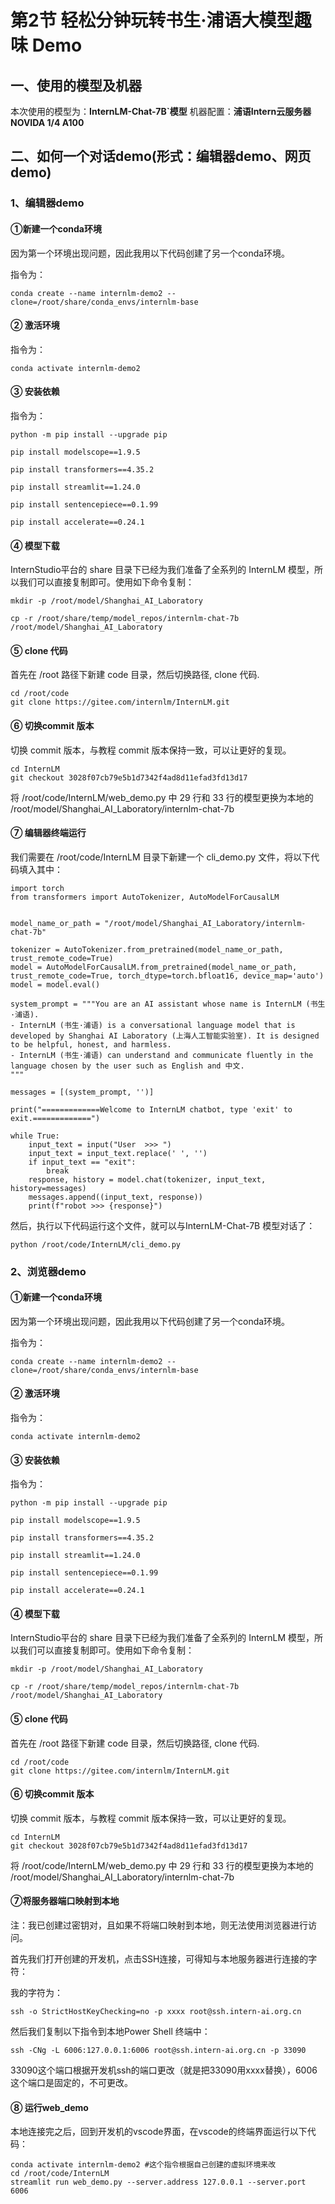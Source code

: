 # 第2节 轻松分钟玩转书生·浦语大模型趣味 Demo

## 一、使用的模型及机器

本次使用的模型为：**InternLM-Chat-7B`模型**
机器配置：**浦语Intern云服务器NOVIDA 1/4 A100**

## 二、如何一个对话demo(形式：编辑器demo、网页demo)

### 1、编辑器demo

#### ①新建一个conda环境

因为第一个环境出现问题，因此我用以下代码创建了另一个conda环境。

指令为：

```
conda create --name internlm-demo2 --clone=/root/share/conda_envs/internlm-base
```
#### ② 激活环境

指令为：

```
conda activate internlm-demo2
```

#### ③ 安装依赖

指令为：

```
python -m pip install --upgrade pip

pip install modelscope==1.9.5

pip install transformers==4.35.2

pip install streamlit==1.24.0

pip install sentencepiece==0.1.99

pip install accelerate==0.24.1
```

#### ④ 模型下载

InternStudio平台的 share 目录下已经为我们准备了全系列的 InternLM 模型，所以我们可以直接复制即可。使用如下命令复制：

```
mkdir -p /root/model/Shanghai_AI_Laboratory

cp -r /root/share/temp/model_repos/internlm-chat-7b /root/model/Shanghai_AI_Laboratory
```

#### ⑤ clone 代码

首先在 /root 路径下新建 code 目录，然后切换路径, clone 代码.

```
cd /root/code
git clone https://gitee.com/internlm/InternLM.git
```
#### ⑥ 切换commit 版本

切换 commit 版本，与教程 commit 版本保持一致，可以让更好的复现。

```
cd InternLM
git checkout 3028f07cb79e5b1d7342f4ad8d11efad3fd13d17
```
将 /root/code/InternLM/web_demo.py 中 29 行和 33 行的模型更换为本地的 /root/model/Shanghai_AI_Laboratory/internlm-chat-7b

#### ⑦ 编辑器终端运行

我们需要在 /root/code/InternLM 目录下新建一个 cli_demo.py 文件，将以下代码填入其中：

```
import torch
from transformers import AutoTokenizer, AutoModelForCausalLM


model_name_or_path = "/root/model/Shanghai_AI_Laboratory/internlm-chat-7b"

tokenizer = AutoTokenizer.from_pretrained(model_name_or_path, trust_remote_code=True)
model = AutoModelForCausalLM.from_pretrained(model_name_or_path, trust_remote_code=True, torch_dtype=torch.bfloat16, device_map='auto')
model = model.eval()

system_prompt = """You are an AI assistant whose name is InternLM (书生·浦语).
- InternLM (书生·浦语) is a conversational language model that is developed by Shanghai AI Laboratory (上海人工智能实验室). It is designed to be helpful, honest, and harmless.
- InternLM (书生·浦语) can understand and communicate fluently in the language chosen by the user such as English and 中文.
"""

messages = [(system_prompt, '')]

print("=============Welcome to InternLM chatbot, type 'exit' to exit.=============")

while True:
    input_text = input("User  >>> ")
    input_text = input_text.replace(' ', '')
    if input_text == "exit":
        break
    response, history = model.chat(tokenizer, input_text, history=messages)
    messages.append((input_text, response))
    print(f"robot >>> {response}")
```
然后，执行以下代码运行这个文件，就可以与InternLM-Chat-7B 模型对话了：
```
python /root/code/InternLM/cli_demo.py
```
### 2、浏览器demo

#### ①新建一个conda环境

因为第一个环境出现问题，因此我用以下代码创建了另一个conda环境。

指令为：

```
conda create --name internlm-demo2 --clone=/root/share/conda_envs/internlm-base
```
#### ② 激活环境

指令为：

```
conda activate internlm-demo2
```

#### ③ 安装依赖

指令为：

```
python -m pip install --upgrade pip

pip install modelscope==1.9.5

pip install transformers==4.35.2

pip install streamlit==1.24.0

pip install sentencepiece==0.1.99

pip install accelerate==0.24.1
```

#### ④ 模型下载

InternStudio平台的 share 目录下已经为我们准备了全系列的 InternLM 模型，所以我们可以直接复制即可。使用如下命令复制：

```
mkdir -p /root/model/Shanghai_AI_Laboratory

cp -r /root/share/temp/model_repos/internlm-chat-7b /root/model/Shanghai_AI_Laboratory
```

#### ⑤ clone 代码

首先在 /root 路径下新建 code 目录，然后切换路径, clone 代码.

```
cd /root/code
git clone https://gitee.com/internlm/InternLM.git
```
#### ⑥ 切换commit 版本

切换 commit 版本，与教程 commit 版本保持一致，可以让更好的复现。

```
cd InternLM
git checkout 3028f07cb79e5b1d7342f4ad8d11efad3fd13d17
```
将 /root/code/InternLM/web_demo.py 中 29 行和 33 行的模型更换为本地的 /root/model/Shanghai_AI_Laboratory/internlm-chat-7b

#### ⑦将服务器端口映射到本地

注：我已创建过密钥对，且如果不将端口映射到本地，则无法使用浏览器进行访问。

首先我们打开创建的开发机，点击SSH连接，可得知与本地服务器进行连接的字符：

我的字符为：
```
ssh -o StrictHostKeyChecking=no -p xxxx root@ssh.intern-ai.org.cn
```
然后我们复制以下指令到本地Power Shell 终端中：

```
ssh -CNg -L 6006:127.0.0.1:6006 root@ssh.intern-ai.org.cn -p 33090
```
33090这个端口根据开发机ssh的端口更改（就是把33090用xxxx替换），6006这个端口是固定的，不可更改。

#### ⑧ 运行web_demo

本地连接完之后，回到开发机的vscode界面，在vscode的终端界面运行以下代码：

```
conda activate internlm-demo2 #这个指令根据自己创建的虚拟环境来改
cd /root/code/InternLM
streamlit run web_demo.py --server.address 127.0.0.1 --server.port 6006

```
